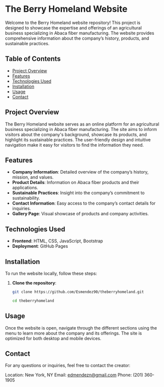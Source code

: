 # The Berry Homeland Website

Welcome to the Berry Homeland website repository! This project is designed to showcase the expertise and offerings of an agricultural business specializing in Abaca fiber manufacturing. The website provides comprehensive information about the company’s history, products, and sustainable practices.

## Table of Contents

- [Project Overview](#project-overview)
- [Features](#features)
- [Technologies Used](#technologies-used)
- [Installation](#installation)
- [Usage](#usage)
- [Contact](#contact)

## Project Overview

The Berry Homeland website serves as an online platform for an agricultural business specializing in Abaca fiber manufacturing. The site aims to inform visitors about the company's background, showcase its products, and highlight its sustainable practices. The user-friendly design and intuitive navigation make it easy for visitors to find the information they need.

## Features

- **Company Information**: Detailed overview of the company’s history, mission, and values.
- **Product Details**: Information on Abaca fiber products and their applications.
- **Sustainable Practices**: Insight into the company’s commitment to sustainability.
- **Contact Information**: Easy access to the company’s contact details for inquiries.
- **Gallery Page**: Visual showcase of products and company activities.

## Technologies Used

- **Frontend**: HTML, CSS, JavaScript, Bootstrap
- **Deployment**: GitHub Pages

## Installation

To run the website locally, follow these steps:

1. **Clone the repository**:
   ```bash
   git clone https://github.com/Esmendez90/theberryhomeland.git

   cd theberryhomeland

## Usage

Once the website is open, navigate through the different sections using the menu to learn more about the company and its offerings. The site is optimized for both desktop and mobile devices.

## Contact

For any questions or inquiries, feel free to contact the creator:

Location: New York, NY
Email: edmendezn@gmail.com
Phone: (201) 360-1905
